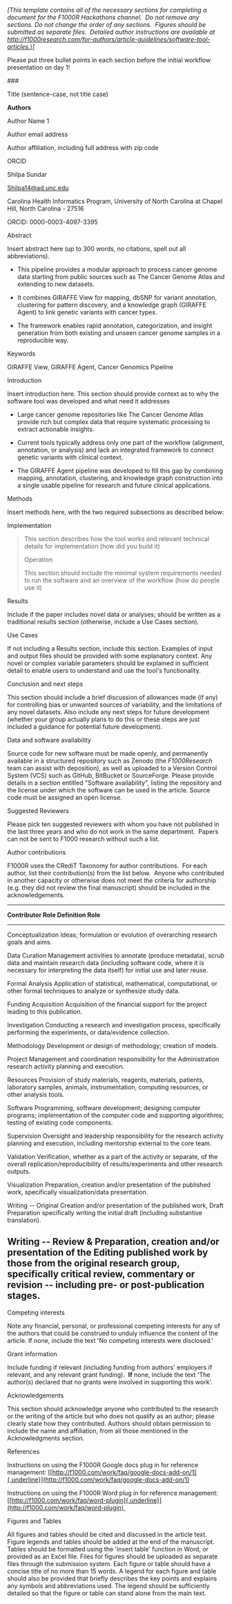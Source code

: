 *\[This template contains all of the necessary sections for completing a
document for the F1000R Hackathons channel.  Do not remove any sections.
Do not change the order of any sections.  Figures should be submitted as
separate files.  Detailed author instructions are available at
http://f1000research.com/for-authors/article-guidelines/software-tool-articles.\]*

Please put three bullet points in each section before the initial
workflow presentation on day 1!

\###

Title (sentence-case, not title case) 

**Authors**

Author Name 1

Author email address

Author affiliation, including full address with zip code

ORCID

Shilpa Sundar

Shilpa14@ad.unc.edu

Carolina Health Informatics Program, University of North Carolina at
Chapel Hill, North Carolina - 27516

ORCID: 0000-0003-4097-3395

Abstract

Insert abstract here (up to 300 words, no citations, spell out all
abbreviations).

- This pipeline provides a modular approach to process cancer genome
  data starting from public sources such as The Cancer Genome Atlas and
  extending to new datasets.

- It combines GIRAFFE View for mapping, dbSNP for variant annotation,
  clustering for pattern discovery, and a knowledge graph (GIRAFFE
  Agent) to link genetic variants with cancer types.

- The framework enables rapid annotation, categorization, and insight
  generation from both existing and unseen cancer genome samples in a
  reproducible way.

Keywords

GIRAFFE View, GIRAFFE Agent, Cancer Genomics Pipeline

Introduction

Insert introduction here. This section should provide context as to why
the software tool was developed and what need it addresses

- Large cancer genome repositories like The Cancer Genome Atlas provide
  rich but complex data that require systematic processing to extract
  actionable insights.

- Current tools typically address only one part of the workflow
  (alignment, annotation, or analysis) and lack an integrated framework
  to connect genetic variants with clinical context.

- The GIRAFFE Agent pipeline was developed to fill this gap by combining
  mapping, annotation, clustering, and knowledge graph construction into
  a single usable pipeline for research and future clinical
  applications.

Methods

Insert methods here, with the two required subsections as described
below:

Implementation

> This section describes how the tool works and relevant technical
> details for implementation (how did you build it)
>
> Operation
>
> This section should include the minimal system requirements needed to
> run the software and an overview of the workflow (how do people use
> it)

Results

Include if the paper includes novel data or analyses; should be written
as a traditional results section (otherwise, include a Use Cases
section).

Use Cases

If not including a Results section, include this section. Examples of
input and output files should be provided with some explanatory context.
Any novel or complex variable parameters should be explained in
sufficient detail to enable users to understand and use the tool\'s
functionality. 

Conclusion and next steps

This section should include a brief discussion of allowances made (if
any) for controlling bias or unwanted sources of variability, and the
limitations of any novel datasets. Also include any next steps for
future development (whether your group actually plans to do this or
these steps are just included a guidance for potential future
development).

Data and software availability

Source code for new software must be made openly, and permanently
available in a structured repository such as Zenodo (the *F1000Research*
team can assist with deposition), as well as uploaded to a Version
Control System (VCS) such as GitHub, BitBucket or SourceForge. Please
provide details in a section entitled "Software availability", listing
the repository and the license under which the software can be used in
the article. Source code must be assigned an open license. 

Suggested Reviewers

Please pick ten suggested reviewers with whom you have not published in
the last three years and who do not work in the same department.  Papers
can not be sent to F1000 research without such a list.  

Author contributions

F1000R uses the CRediT Taxonomy for author contributions.  For each
author, list their contribution(s) from the list below.  Anyone who
contributed in another capacity or otherwise does not meet the criteria
for authorship (e.g. they did not review the final manuscript) should be
included in the acknowledgements.

  ------------------------------------------------------------------------
  **Contributor       **Role Definition**
  Role**              
  ------------------- ----------------------------------------------------
  Conceptualization   Ideas; formulation or evolution of overarching
                      research goals and aims.

  Data Curation       Management activities to annotate (produce
                      metadata), scrub data and maintain research data
                      (including software code, where it is necessary for
                      interpreting the data itself) for initial use and
                      later reuse.

  Formal Analysis     Application of statistical, mathematical,
                      computational, or other formal techniques to analyze
                      or synthesize study data.

  Funding Acquisition Acquisition of the financial support for the project
                      leading to this publication.

  Investigation       Conducting a research and investigation process,
                      specifically performing the experiments, or
                      data/evidence collection.

  Methodology         Development or design of methodology; creation of
                      models.

  Project             Management and coordination responsibility for the
  Administration      research activity planning and execution.

  Resources           Provision of study materials, reagents, materials,
                      patients, laboratory samples, animals,
                      instrumentation, computing resources, or other
                      analysis tools.

  Software            Programming, software development; designing
                      computer programs; implementation of the computer
                      code and supporting algorithms; testing of existing
                      code components.

  Supervision         Oversight and leadership responsibility for the
                      research activity planning and execution, including
                      mentorship external to the core team.

  Validation          Verification, whether as a part of the activity or
                      separate, of the overall replication/reproducibility
                      of results/experiments and other research outputs.

  Visualization       Preparation, creation and/or presentation of the
                      published work, specifically visualization/data
                      presentation.

  Writing -- Original Creation and/or presentation of the published work,
  Draft Preparation   specifically writing the initial draft (including
                      substantive translation).

  Writing -- Review & Preparation, creation and/or presentation of the
  Editing             published work by those from the original research
                      group, specifically critical review, commentary or
                      revision -- including pre- or post-publication
                      stages.
  ------------------------------------------------------------------------

Competing interests

Note any financial, personal, or professional competing interests for
any of the authors that could be construed to unduly influence the
content of the article. If none, include the text 'No competing
interests were disclosed.'

Grant information

Include funding if relevant (including funding from authors' employers
if relevant, and any relevant grant funding).  **If** none, include the
text 'The author(s) declared that no grants were involved in supporting
this work'. 

Acknowledgements

This section should acknowledge anyone who contributed to the research
or the writing of the article but who does not qualify as an author;
please clearly state how they contributed. Authors should obtain
permission to include the name and affiliation, from all those mentioned
in the Acknowledgments section.

References

Instructions on using the F1000R Google docs plug in for reference
management:
[[http://f1000.com/work/faq/google-docs-add-on/1]{.underline}](http://f1000.com/work/faq/google-docs-add-on/1)

Instructions on using the F1000R Word plug in for reference management:
[[http://f1000.com/work/faq/word-plugin]{.underline}](http://f1000.com/work/faq/word-plugin) 

Figures and Tables

All figures and tables should be cited and discussed in the article
text. Figure legends and tables should be added at the end of the
manuscript. Tables should be formatted using the 'insert table' function
in Word, or provided as an Excel file. Files for figures should be
uploaded as separate files through the submission system. Each figure or
table should have a concise title of no more than 15 words. A legend for
each figure and table should also be provided that briefly describes the
key points and explains any symbols and abbreviations used. The legend
should be sufficiently detailed so that the figure or table can stand
alone from the main text. 
